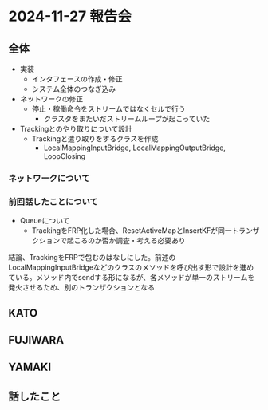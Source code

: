 # 2024-11-27 報告会

## 全体

- 実装
  - インタフェースの作成・修正
  - システム全体のつなぎ込み
- ネットワークの修正
  - 停止・稼働命令をストリームではなくセルで行う
    - クラスタをまたいだストリームループが起こっていた
- Trackingとのやり取りについて設計
  - Trackingと遣り取りをするクラスを作成
    - LocalMappingInputBridge, LocalMappingOutputBridge, LoopClosing

### ネットワークについて

### 前回話したことについて

- Queueについて
  - TrackingをFRP化した場合、ResetActiveMapとInsertKFが同一トランザクションで起こるのか否か調査・考える必要あり

結論、TrackingをFRPで包むのはなしにした。前述のLocalMappingInputBridgeなどのクラスのメソッドを呼び出す形で設計を進めている。メソッド内でsendする形になるが、各メソッドが単一のストリームを発火させるため、別のトランザクションとなる

## KATO

## FUJIWARA

## YAMAKI

## 話したこと
